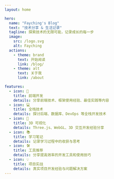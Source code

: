 ```yaml
---
layout: home

hero:
  name: "Fayching's Blog"
  text: "技术分享 & 生活记录"
  tagline: 探索技术的无限可能，记录成长的每一步
  image:
    src: /logo.svg
    alt: Fayching
  actions:
    - theme: brand
      text: 开始阅读
      link: /blog/
    - theme: alt
      text: 关于我
      link: /about

features:
  - icon: 🚀
    title: 前端开发
    details: 分享前端技术、框架使用经验、最佳实践等内容
  - icon: 💻
    title: 全栈技术
    details: 探讨后端、数据库、DevOps 等全栈开发技术
  - icon: 🎨
    title: 3D 可视化
    details: Three.js、WebGL、3D 交互开发经验分享
  - icon: 📚
    title: 学习笔记
    details: 记录学习过程中的收获与思考
  - icon: 🛠️
    title: 工具推荐
    details: 分享提高效率的开发工具和使用技巧
  - icon: 💡
    title: 项目实战
    details: 真实项目开发经验与问题解决方案
---
```


<style>
.VPHome {
  padding-bottom: 2rem;
}
</style>

